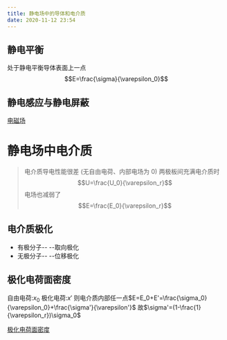 ```yaml
---
title: 静电场中的导体和电介质
date: 2020-11-12 23:54
---
```

## 静电平衡
处于静电平衡导体表面上一点
$$E=\frac{\sigma}{\varepsilon_0}$$
## 静电感应与静电屏蔽
[电磁场](电磁场.md)
# 静电场中电介质
> 电介质导电性能很差
> (无自由电荷、内部电场为 0)
两极板间充满电介质时
$$U=\frac{U_0}{\varepsilon_r}$$
电场也减弱了
$$E=\frac{E_0}{\varepsilon_r}$$
## 电介质极化
- 有极分子-- --取向极化
- 无极分子-- --位移极化
## 极化电荷面密度
自由电荷:$x_0$
极化电荷:$x'$
则电介质内部任一点$E=E_0+E'=\frac{\sigma_0}{\varepsilon_0}+\frac{\sigma'}{\varepsilon'}$
故$\sigma'=(1-\frac{1}{\varepsilon_r})\sigma_0$

[极化电荷面密度]()
